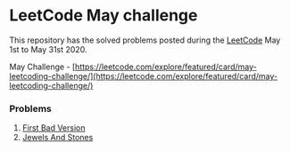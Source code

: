 
# LeetCode May challenge
This repository has the solved problems posted during the [LeetCode]([https://leetcode.com/].(https://leetcode.com/)) May 1st to May 31st 2020.

May Challenge - [https://leetcode.com/explore/featured/card/may-leetcoding-challenge/](https://leetcode.com/explore/featured/card/may-leetcoding-challenge/)

### Problems
1. [First Bad Version](https://github.com/arunkumars0807/leet-code-may-challenge/blob/master/FirstBadVersion.js)
2. [Jewels And Stones](https://github.com/arunkumars0807/leet-code-may-challenge/blob/master/JewelsAndStones.js)
